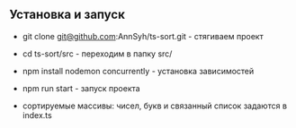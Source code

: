 
## Установка и запуск
- git clone git@github.com:AnnSyh/ts-sort.git - стягиваем проект
- cd ts-sort/src  - переходим в папку src/
- npm install nodemon concurrently - установка зависимостей
- npm run start - запуск проекта

- сортируемые массивы: чисел, букв и связанный список задаются в index.ts
